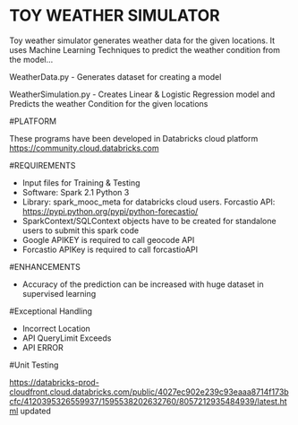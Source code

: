 # TOY WEATHER SIMULATOR #

Toy weather simulator generates weather data for the given locations. It uses Machine Learning Techniques to predict the weather condition from the model...

WeatherData.py        - Generates dataset for creating a model

WeatherSimulation.py  - Creates Linear & Logistic Regression model and Predicts the weather Condition for the given locations

#PLATFORM

These programs have been developed in Databricks cloud platform https://community.cloud.databricks.com

#REQUIREMENTS
- Input files for Training & Testing
- Software: Spark 2.1 Python 3
- Library: spark_mooc_meta for databricks cloud users. Forcastio API:  https://pypi.python.org/pypi/python-forecastio/
- SparkContext/SQLContext objects have to be created for standalone users to submit this spark code
- Google APIKEY is required to call geocode API
- Forcastio APIKey is required to call forcastioAPI
	  
#ENHANCEMENTS
- Accuracy of the prediction can be increased with huge dataset in supervised learning

#Exceptional Handling
- Incorrect Location
- API QueryLimit Exceeds
- API ERROR

#Unit Testing

https://databricks-prod-cloudfront.cloud.databricks.com/public/4027ec902e239c93eaaa8714f173bcfc/4120395326559937/1595538202632760/8057212935484939/latest.html
updated
